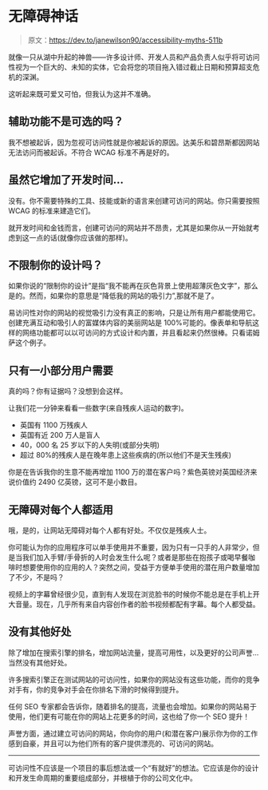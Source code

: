 # 无障碍神话

> 原文：<https://dev.to/janewilson90/accessibility-myths-511b>

就像一只从湖中升起的神兽——许多设计师、开发人员和产品负责人似乎将可访问性视为一个巨大的、未知的实体，它会将您的项目拖入错过截止日期和预算超支危机的深渊。

这听起来既可爱又可怕，但我认为这并不准确。

## 辅助功能不是可选的吗？

我不想被起诉，因为忽视可访问性就是你被起诉的原因。达美乐和碧昂斯都因网站无法访问而被起诉。不符合 WCAG 标准不再是好的。

## 虽然它增加了开发时间...

没有。你不需要特殊的工具、技能或新的语言来创建可访问的网站。你只需要按照 WCAG 的标准来建造它们。

就开发时间和金钱而言，创建可访问的网站并不昂贵，尤其是如果你从一开始就考虑到这一点的话(就像你应该做的那样)。

## 不限制你的设计吗？

如果你说的“限制你的设计”是指“我不能再在灰色背景上使用超薄灰色文字”，那么是的。然而，如果你的意思是“降低我的网站的吸引力”,那就不是了。

易访问性对你的网站的视觉吸引力没有真正的影响，只是让所有用户都能使用它。创建充满互动和吸引人的富媒体内容的美丽网站是 100%可能的。像表单和导航这样的网络功能都可以以可访问的方式设计和内置，并且看起来仍然很棒。只看诺姆萨这个例子。

## 只有一小部分用户需要

真的吗？你有证据吗？没想到会这样。

让我们花一分钟来看看一些数字(来自残疾人运动的数字)。

*   英国有 1100 万残疾人
*   英国有近 200 万人是盲人
*   40，000 名 25 岁以下的人失明(或部分失明)
*   超过 80%的残疾人是在晚年患上这些疾病的(所以他们不是天生残疾)

你是在告诉我你的生意不能再增加 1100 万的潜在客户吗？紫色英镑对英国经济来说价值约 2490 亿英镑，这可不是小数目。

## 无障碍对每个人都适用

哦，是的，让网站无障碍对每个人都有好处。不仅仅是残疾人士。

你可能认为你的应用程序可以单手使用并不重要，因为只有一只手的人非常少，但是当我们加入手臂/手骨折的人时会发生什么呢？或者是那些在抱孩子或喝早餐咖啡时想要使用你的应用的人？突然之间，受益于方便单手使用的潜在用户数量增加了不少，不是吗？

视频上的字幕曾经很少见，直到有人发现在浏览脸书的时候你不能总是在手机上开大音量。现在，几乎所有来自内容创作者的脸书视频都配有字幕。每个人都受益。

## 没有其他好处

除了增加在搜索引擎的排名，增加网站流量，提高可用性，以及更好的公司声誉…当然没有其他好处。

许多搜索引擎正在测试网站的可访问性，如果你的网站没有这些功能，而你的竞争对手有，你的竞争对手会在你排名下滑的时候得到提升。

任何 SEO 专家都会告诉你，随着排名的提高，流量也会增加。如果你的网站易于使用，他们更有可能在你的网站上花更多的时间，这也给了你一个 SEO 提升！

声誉方面，通过建立可访问的网站，你向你的用户(和潜在客户)展示你为你的工作感到自豪，并且可以为他们所有的客户提供漂亮的、可访问的网站。

* * *

可访问性不应该是一个项目的事后想法或一个“有就好”的想法。它应该是你的设计和开发生命周期的重要组成部分，并根植于你的公司文化中。